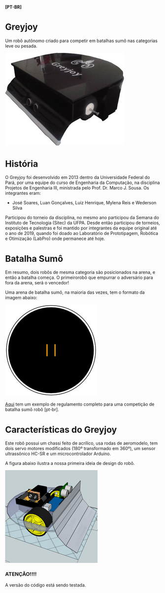 #### [PT-BR]

# Greyjoy
Um robô autônomo criado para competir em batalhas sumô nas categorias leve ou pesada.

![image info](./imgs/greyjoy1.png "Greyjoy")

# História
O Greyjoy foi desenvolvido em 2013 dentro da Universidade Federal do Pará, por uma equipe do curso de Engenharia da Computação, na disciplina Projetos de Engenharia III, ministrada pelo Prof. Dr. Marco J. Sousa. Os integrantes eram:

- José Soares, Luan Gonçalves, Luiz Henrique, Mylena Reis e Wederson Silva

Participou do torneio da disciplina, no mesmo ano participou da Semana do Instituto de Tecnologia (Sitec) da UFPA. Desde então participou de torneios, exposições e palestras e foi mantido por integrantes da equipe original até o ano de 2019, quando foi doado ao Laboratório de Prototipagem, Robótica e Otimização (LabPro) onde permanece até hoje.

# Batalha Sumô
Em resumo, dois robôs de mesma categoria são posicionados na arena, e então a batalha começa. O primeirorobô que empurrar o adversário para fora da arena, será o vencedor!

Uma arena de batalha sumô, na maioria das vezes, tem o formato da imagem abaixo:

![image info](./imgs/arena_sumo_robo.png "Arena de Batalha Sumô Robô")

[Aqui](docs/regras_sumo_robo-LabPro2018.pdf) tem um exemplo de regulamento completo para uma competição de batalha sumô robô [pt-br].

# Características do Greyjoy
Este robô possui um chassi feito de acrílico, usa rodas de aeromodelo, tem dois servo motores modificados (180º transformado em 360º), um sensor ultrassônico HC-SR e um microcontrolador Arduíno.

A figura abaixo ilustra a nossa primeira ideia de design do robô.

![image info](./imgs/greyjoy_first_design.png "Primeira ideia de design da equipe")
### ATENÇÃO!!!!
A versão do código está sendo testada.
